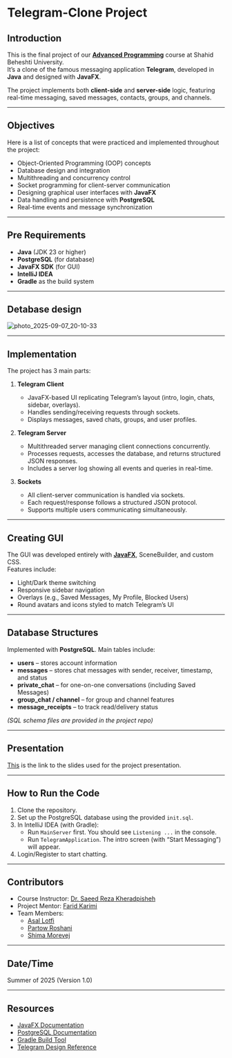 # Telegram-Clone Project

## Introduction
This is the final project of our [**Advanced Programming**](https://github.com/Advanced-Programming-1403) course at Shahid Beheshti University.  
It’s a clone of the famous messaging application **Telegram**, developed in **Java** and designed with **JavaFX**.  

The project implements both **client-side** and **server-side** logic, featuring real-time messaging, saved messages, contacts, groups, and channels.  

---

## Objectives
Here is a list of concepts that were practiced and implemented throughout the project:
- Object-Oriented Programming (OOP) concepts
- Database design and integration
- Multithreading and concurrency control
- Socket programming for client-server communication
- Designing graphical user interfaces with **JavaFX**
- Data handling and persistence with **PostgreSQL**
- Real-time events and message synchronization

---

## Pre Requirements
- **Java** (JDK 23 or higher)  
- **PostgreSQL** (for database)  
- **JavaFX SDK** (for GUI)  
- **IntelliJ IDEA**  
- **Gradle** as the build system  

---
## Detabase design
![photo_2025-09-07_20-10-33](https://github.com/user-attachments/assets/64f786c4-91a6-4a7c-955f-e6b646baa5e8)

---

## Implementation
The project has 3 main parts:

1. **Telegram Client**  
   - JavaFX-based UI replicating Telegram’s layout (intro, login, chats, sidebar, overlays).  
   - Handles sending/receiving requests through sockets.  
   - Displays messages, saved chats, groups, and user profiles.  

2. **Telegram Server**  
   - Multithreaded server managing client connections concurrently.  
   - Processes requests, accesses the database, and returns structured JSON responses.  
   - Includes a server log showing all events and queries in real-time.  

3. **Sockets**  
   - All client-server communication is handled via sockets.  
   - Each request/response follows a structured JSON protocol.  
   - Supports multiple users communicating simultaneously.  

---

## Creating GUI
The GUI was developed entirely with [**JavaFX**](https://en.wikipedia.org/wiki/JavaFX), SceneBuilder, and custom CSS.  
Features include:  
- Light/Dark theme switching  
- Responsive sidebar navigation  
- Overlays (e.g., Saved Messages, My Profile, Blocked Users)  
- Round avatars and icons styled to match Telegram’s UI  

---

## Database Structures
Implemented with **PostgreSQL**. Main tables include:
- **users** – stores account information  
- **messages** – stores chat messages with sender, receiver, timestamp, and status  
- **private_chat** – for one-on-one conversations (including Saved Messages)  
- **group_chat / channel** – for group and channel features  
- **message_receipts** – to track read/delivery status  

*(SQL schema files are provided in the project repo)*

---

## Presentation
[This]() is the link to the slides used for the project presentation.  

---

## How to Run the Code
1. Clone the repository.  
2. Set up the PostgreSQL database using the provided `init.sql`.  
3. In IntelliJ IDEA (with Gradle):  
   - Run `MainServer` first. You should see `Listening ...` in the console.  
   - Run `TelegramApplication`. The intro screen (with “Start Messaging”) will appear.  
4. Login/Register to start chatting.  

---

## Contributors
- Course Instructor: [Dr. Saeed Reza Kheradpisheh](https://www.linkedin.com/in/saeed-reza-kheradpisheh-7a0b18155/)  
- Project Mentor: [Farid Karimi](https://github.com/Farid-Karimi/)  
- Team Members:  
  - [Asal Lotfi](https://github.com/AsalLotfi/)    
  - [Partow Roshani](https://github.com/PartowRoshani/)   
  - [Shima Morevej](https://github.com/shimamoravvej/)   

---

## Date/Time
Summer of 2025 (Version 1.0)

---

## Resources
- [JavaFX Documentation](https://openjfx.io/)  
- [PostgreSQL Documentation](https://www.postgresql.org/docs/)  
- [Gradle Build Tool](https://gradle.org/)  
- [Telegram Design Reference](https://telegram.org/)  
